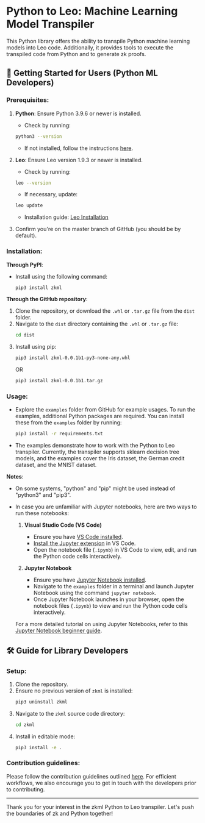 # Python to Leo: Machine Learning Model Transpiler

This Python library offers the ability to transpile Python machine learning models into Leo code. Additionally, it provides tools to execute the transpiled code from Python and to generate zk proofs.

## 🚀 Getting Started for Users (Python ML Developers)

### Prerequisites:

1. **Python**: Ensure Python 3.9.6 or newer is installed.
   - Check by running:
   ```bash
   python3 --version
   ```
   - If not installed, follow the instructions [here](https://wiki.python.org/moin/BeginnersGuide/Download).

2. **Leo**: Ensure Leo version 1.9.3 or newer is installed.
   - Check by running:
   ```bash
   leo --version
   ```
   - If necessary, update:
   ```bash
   leo update
   ```
   - Installation guide: [Leo Installation](https://developer.aleo.org/leo/installation/)

3. Confirm you're on the master branch of GitHub (you should be by default).

### Installation:

**Through PyPI**:

- Install using the following command:
   ```bash
   pip3 install zkml
   ```

**Through the GitHub repository**:

1. Clone the repository, or download the `.whl` or `.tar.gz` file from the `dist` folder.
2. Navigate to the `dist` directory containing the `.whl` or `.tar.gz` file:
   ```bash
   cd dist
   ```
3. Install using pip:
   ```bash
   pip3 install zkml-0.0.1b1-py3-none-any.whl
   ```
   OR
   ```bash
   pip3 install zkml-0.0.1b1.tar.gz
   ```

### Usage:

- Explore the `examples` folder from GitHub for example usages. To run the examples, additional Python packages are required. You can install these from the `examples` folder by running:
   ```bash
   pip3 install -r requirements.txt
   ```
- The examples demonstrate how to work with the Python to Leo transpiler. Currently, the transpiler supports sklearn decision tree models, and the examples cover the Iris dataset, the German credit dataset, and the MNIST dataset.

**Notes**:
- On some systems, "python" and "pip" might be used instead of "python3" and "pip3".
- In case you are unfamiliar with Jupyter notebooks, here are two ways to run these notebooks:

  1. **Visual Studio Code (VS Code)**
      - Ensure you have [VS Code installed](https://code.visualstudio.com/).
      - [Install the Jupyter extension](https://marketplace.visualstudio.com/items?itemName=ms-toolsai.jupyter) in VS Code.
      - Open the notebook file (`.ipynb`) in VS Code to view, edit, and run the Python code cells interactively.

  2. **Jupyter Notebook**
      - Ensure you have [Jupyter Notebook installed](https://jupyter.org/install.html).
      - Navigate to the `examples` folder in a terminal and launch Jupyter Notebook using the command `jupyter notebook`.
      - Once Jupyter Notebook launches in your browser, open the notebook files (`.ipynb`) to view and run the Python code cells interactively.

  For a more detailed tutorial on using Jupyter Notebooks, refer to this [Jupyter Notebook beginner guide](https://realpython.com/jupyter-notebook-introduction/).


## 🛠 Guide for Library Developers

### Setup:

1. Clone the repository.
2. Ensure no previous version of `zkml` is installed:
   ```bash
   pip3 uninstall zkml
   ```
3. Navigate to the `zkml` source code directory:
   ```bash
   cd zkml
   ```
4. Install in editable mode:
   ```bash
   pip3 install -e .
   ```

### Contribution guidelines:

Please follow the contribution guidelines outlined [here](CONTRIBUTING.md). For efficient workflows, we also encourage you to get in touch with the developers prior to contributing.

---

Thank you for your interest in the zkml Python to Leo transpiler. Let's push the boundaries of zk and Python together!

